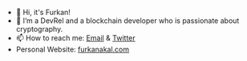 - 👋 Hi, it's Furkan!
- 🌱 I’m a DevRel and a blockchain developer who is passionate about cryptography.
- 📫 How to reach me: [Email](mailto:furkanakaldev@gmail.com) & [Twitter](https://twitter.com/furkanakalcom)
- Personal Website: [furkanakal.com](https://furkanakal.com)

<!---
furkanakal/furkanakal is a ✨ special ✨ repository because its `README.md` (this file) appears on your GitHub profile.
You can click the Preview link to take a look at your changes.
--->
